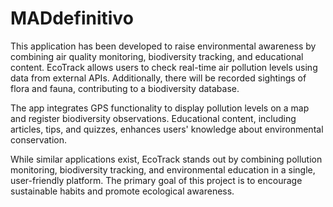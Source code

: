 # MADdefinitivo
This application has been developed to raise environmental awareness by combining air quality
monitoring, biodiversity tracking, and educational content. EcoTrack allows users to check real-time air 
pollution levels using data from external APIs. Additionally, there will be recorded sightings of flora and fauna,
contributing to a biodiversity database.

The app integrates GPS functionality to display pollution levels on a map and register biodiversity 
observations. Educational content, including  articles, tips, and quizzes, enhances users' knowledge about environmental conservation.

While similar applications exist, EcoTrack stands out by combining pollution monitoring, 
biodiversity tracking, and environmental education in a single, user-friendly platform. 
The primary goal of this project is to encourage sustainable habits and promote ecological awareness.